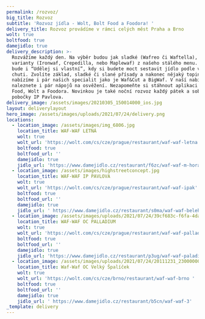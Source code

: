 ```yaml
---
permalink: /rozvoz/
big_title: Rozvoz
subtitle: 'Rozvoz jídla - Wolt, Bolt Food a Foodora! '
delivery_title: Rozvoz provádíme v rámci celých měst Praha a Brno
wolt: true
boltfood: true
damejidlo: true
delivery_description: >-
  Rozvážíme každý den. Na výběr budou jak sladké (Wafreo či Waftella), tak slané
  varianty (Ironwaf, Crepedilla, nebo Maplewaf) z našeho stálého menu. Součástí
  bude i “Udělej si vlastní”, kdy si budete moct sestavit jídlo podle vaši
  chuti. Zvolíte základ, sladké či slané přísady a nakonec nějaký toping. Dále
  nabízíme i pár našich specialit jako je Waf&Cut a BigWaf. V naší nabídce
  naleznete i pár nápojů na osvěžení. Nezapomeňte si stáhnout aplikaci Bolt
  Food, Wolt a Foodora. Novinkou je také noční rozvoz každý pátek a sobotu z
  pobočky IP Pavlova. 
delivery_image: /assets/images/20210305_150014000_ios.jpg
layout: deliverylayout
hero_image: /assets/images/uploads/2021/07/24/delivery.png
locations:
  - location_image: /assets/images/img_6806.jpg
    location_title: WAF-WAF LETNÁ
    wolt: true
    wolt_url: 'https://wolt.com/cs/cze/prague/restaurant/waf-waf-letna'
    boltfood: true
    boltfood_url: ''
    damejidlo: true
    jidlo_url: 'https://www.damejidlo.cz/restaurant/f6zc/waf-waf-m-horakove'
  - location_image: /assets/images/highstreetconcept.jpg
    location_title: WAF-WAF IP PAVLOVA
    wolt: true
    wolt_url: 'https://wolt.com/cs/cze/prague/restaurant/waf-waf-ipak'
    boltfood: true
    boltfood_url: ''
    damejidlo: true
    jidlo_url: ' https://www.damejidlo.cz/restaurant/s0ma/waf-waf-belehradska'
  - location_image: /assets/images/uploads/2021/07/24/39cf683c-f6fa-4dad-82a3-5a46f81afdf8.png
    location_title: WAF-WAF OC PALLADIUM
    wolt: true
    wolt_url: 'https://wolt.com/cs/cze/prague/restaurant/waf-waf-palladium'
    boltfood: true
    boltfood_url: ''
    damejidlo: true
    jidlo_url: 'https://www.damejidlo.cz/restaurant/p3ug/waf-waf-paladium'
  - location_image: /assets/images/uploads/2021/07/24/20111231_230000000_ios-103.png
    location_title: Waf-Waf OC Velký Špalíček
    wolt: true
    wolt_url: 'https://wolt.com/cs/cze/brno/restaurant/waf-waf-brno '
    boltfood: true
    boltfood_url: ''
    damejidlo: true
    jidlo_url: ' https://www.damejidlo.cz/restaurant/b5cn/waf-waf-3'
_template: delivery
---
```



